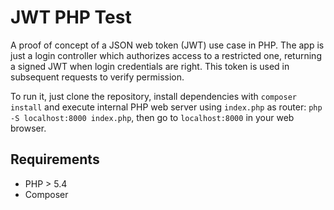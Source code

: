 # JWT PHP Test
A proof of concept of a JSON web token (JWT) use case in PHP. The app is just a login controller which authorizes access to a 
restricted one, returning a signed JWT when login credentials are right. This token is used in subsequent requests to verify
permission.

To run it, just clone the repository, install dependencies with ```composer install``` and execute internal PHP web server using
```index.php``` as router: ```php -S localhost:8000 index.php```, then go to ```localhost:8000``` in your web browser.

## Requirements
* PHP > 5.4
* Composer
